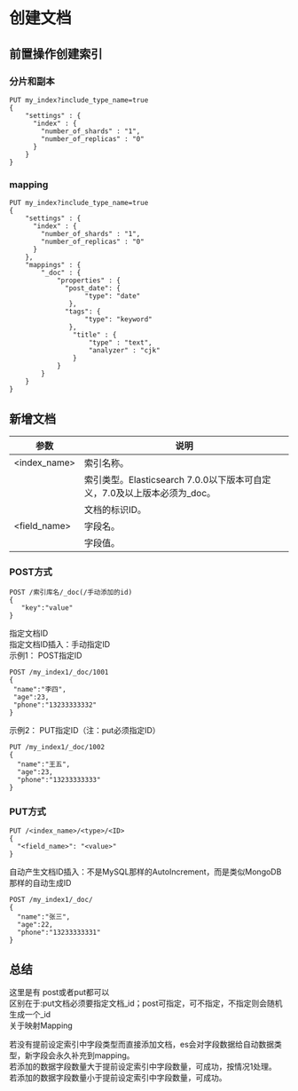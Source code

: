 # 创建文档
前置操作创建索引
--------

### 分片和副本

```text-plain
PUT my_index?include_type_name=true
{
    "settings" : {
      "index" : {
        "number_of_shards" : "1",
        "number_of_replicas" : "0"
      }
    }
}
```

### mapping

```text-plain
PUT my_index?include_type_name=true
{
    "settings" : {
      "index" : {
        "number_of_shards" : "1",
        "number_of_replicas" : "0"
      }
    },
    "mappings" : {
        "_doc" : {
            "properties" : {
              "post_date": {          
                   "type": "date"       
               },
              "tags": {
                   "type": "keyword"
               },
                "title" : {
                    "type" : "text",
                    "analyzer" : "cjk"
                }
            }
        }
    }
}
```

新增文档
----

| 参数  | 说明  |
| --- | --- |
| <index\_name> | 索引名称。 |
| <type> | 索引类型。Elasticsearch 7.0.0以下版本可自定义，7.0及以上版本必须为\_doc。 |
| <ID> | 文档的标识ID。 |
| <field\_name> | 字段名。 |
| <value> | 字段值。 |

### POST方式

```text-plain
POST /索引库名/_doc(/手动添加的id)
{
   "key":"value"
}
```

指定文档ID  
指定文档ID插入：手动指定ID  
示例1： POST指定ID

```text-plain
POST /my_index1/_doc/1001
{
 "name":"李四",
 "age":23,
 "phone":"13233333332"
}
```

示例2： PUT指定ID（注：put必须指定ID）

```text-plain
PUT /my_index1/_doc/1002
{
  "name":"王五",
  "age":23,
  "phone":"13233333333"
}
```

### PUT方式

```text-plain
PUT /<index_name>/<type>/<ID>
{
  "<field_name>": "<value>"
}
```

自动产生文档ID插入：不是MySQL那样的AutoIncrement，而是类似MongoDB那样的自动生成ID

```text-plain
POST /my_index1/_doc/
{
  "name":"张三",
  "age":22,
  "phone":"13233333331"
}
```

总结
--

这里是有 post或者put都可以  
区别在于:put文档必须要指定文档\_id；post可指定，可不指定，不指定则会随机生成一个\_id  
关于映射Mapping

若没有提前设定索引中字段类型而直接添加文档，es会对字段数据给自动数据类型，新字段会永久补充到mapping。  
若添加的数据字段数量大于提前设定索引中字段数量，可成功，按情况1处理。  
若添加的数据字段数量小于提前设定索引中字段数量，可成功。